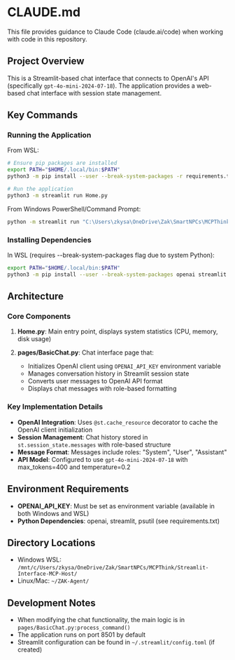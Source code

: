 # CLAUDE.md

This file provides guidance to Claude Code (claude.ai/code) when working with code in this repository.

## Project Overview

This is a Streamlit-based chat interface that connects to OpenAI's API (specifically `gpt-4o-mini-2024-07-18`). The application provides a web-based chat interface with session state management.

## Key Commands

### Running the Application

From WSL:
```bash
# Ensure pip packages are installed
export PATH="$HOME/.local/bin:$PATH"
python3 -m pip install --user --break-system-packages -r requirements.txt

# Run the application
python3 -m streamlit run Home.py
```

From Windows PowerShell/Command Prompt:
```bash
python -m streamlit run "C:\Users\zkysa\OneDrive\Zak\SmartNPCs\MCPThink\Streamlit-Interface-MCP-Host\Home.py"
```

### Installing Dependencies

In WSL (requires --break-system-packages flag due to system Python):
```bash
export PATH="$HOME/.local/bin:$PATH"
python3 -m pip install --user --break-system-packages openai streamlit psutil
```

## Architecture

### Core Components

1. **Home.py**: Main entry point, displays system statistics (CPU, memory, disk usage)

2. **pages/BasicChat.py**: Chat interface page that:
   - Initializes OpenAI client using `OPENAI_API_KEY` environment variable
   - Manages conversation history in Streamlit session state
   - Converts user messages to OpenAI API format
   - Displays chat messages with role-based formatting

### Key Implementation Details

- **OpenAI Integration**: Uses `@st.cache_resource` decorator to cache the OpenAI client initialization
- **Session Management**: Chat history stored in `st.session_state.messages` with role-based structure
- **Message Format**: Messages include roles: "System", "User", "Assistant"
- **API Model**: Configured to use `gpt-4o-mini-2024-07-18` with max_tokens=400 and temperature=0.2

## Environment Requirements

- **OPENAI_API_KEY**: Must be set as environment variable (available in both Windows and WSL)
- **Python Dependencies**: openai, streamlit, psutil (see requirements.txt)

## Directory Locations

- Windows WSL: `/mnt/c/Users/zkysa/OneDrive/Zak/SmartNPCs/MCPThink/Streamlit-Interface-MCP-Host/`
- Linux/Mac: `~/ZAK-Agent/`

## Development Notes

- When modifying the chat functionality, the main logic is in `pages/BasicChat.py:process_command()`
- The application runs on port 8501 by default
- Streamlit configuration can be found in `~/.streamlit/config.toml` (if created)